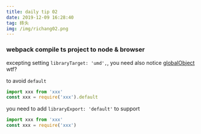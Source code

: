```yaml
---
title: daily tip 02
date: 2019-12-09 16:28:40
tag: 砖头
img: /img/richang02.png
---
```


### webpack compile ts project to node & browser

excepting setting `libraryTarget: 'umd',`, you need also notice [globalObject](https://webpack.js.org/configuration/output/#outputglobalobject) wtf?

to avoid `default`

```js
import xxx from 'xxx'
const xxx = require('xxx').default
```

you need to add `libraryExport: 'default'` to support

```js
import xxx from 'xxx'
const xxx = require('xxx')
```
